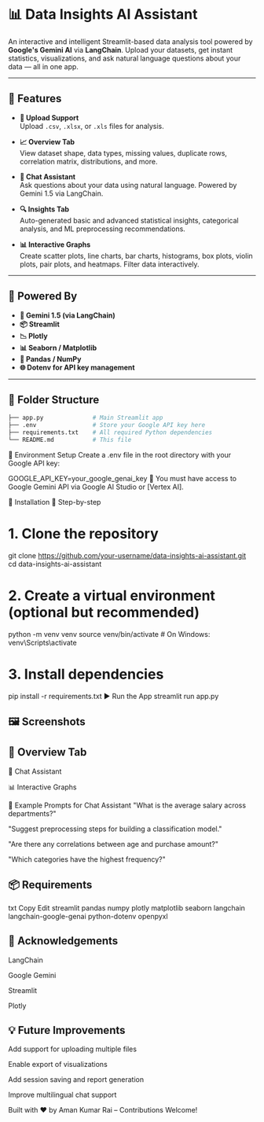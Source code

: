 
# 📊 Data Insights AI Assistant

An interactive and intelligent Streamlit-based data analysis tool powered by **Google's Gemini AI** via **LangChain**. Upload your datasets, get instant statistics, visualizations, and ask natural language questions about your data — all in one app.

---

## 🚀 Features

- **📁 Upload Support**  
  Upload `.csv`, `.xlsx`, or `.xls` files for analysis.

- **📈 Overview Tab**  
  View dataset shape, data types, missing values, duplicate rows, correlation matrix, distributions, and more.

- **💬 Chat Assistant**  
  Ask questions about your data using natural language. Powered by Gemini 1.5 via LangChain.

- **🔍 Insights Tab**  
  Auto-generated basic and advanced statistical insights, categorical analysis, and ML preprocessing recommendations.

- **📊 Interactive Graphs**  
  Create scatter plots, line charts, bar charts, histograms, box plots, violin plots, pair plots, and heatmaps. Filter data interactively.

---

## 🧠 Powered By

- **🧠 Gemini 1.5 (via LangChain)**
- **📦 Streamlit**
- **📉 Plotly**
- **📊 Seaborn / Matplotlib**
- **🧪 Pandas / NumPy**
- **🌐 Dotenv for API key management**

---

## 📂 Folder Structure

```bash
├── app.py              # Main Streamlit app
├── .env                # Store your Google API key here
├── requirements.txt    # All required Python dependencies
└── README.md           # This file
```
🔐 Environment Setup
Create a .env file in the root directory with your Google API key:

GOOGLE_API_KEY=your_google_genai_key
🔑 You must have access to Google Gemini API via Google AI Studio or [Vertex AI].

🧪 Installation
🔧 Step-by-step

# 1. Clone the repository
git clone https://github.com/your-username/data-insights-ai-assistant.git
cd data-insights-ai-assistant

# 2. Create a virtual environment (optional but recommended)
python -m venv venv
source venv/bin/activate  # On Windows: venv\Scripts\activate

# 3. Install dependencies
pip install -r requirements.txt
▶️ Run the App
streamlit run app.py
## 🖼️ Screenshots

## 🧾 Overview Tab

🤖 Chat Assistant

📊 Interactive Graphs

🧠 Example Prompts for Chat Assistant
"What is the average salary across departments?"

"Suggest preprocessing steps for building a classification model."

"Are there any correlations between age and purchase amount?"

"Which categories have the highest frequency?"

## 📦 Requirements
txt
Copy
Edit
streamlit
pandas
numpy
plotly
matplotlib
seaborn
langchain
langchain-google-genai
python-dotenv
openpyxl

## 🙌 Acknowledgements
LangChain

Google Gemini

Streamlit

Plotly

## 💡 Future Improvements
Add support for uploading multiple files

Enable export of visualizations

Add session saving and report generation

Improve multilingual chat support

Built with ❤️ by Aman Kumar Rai – Contributions Welcome!
